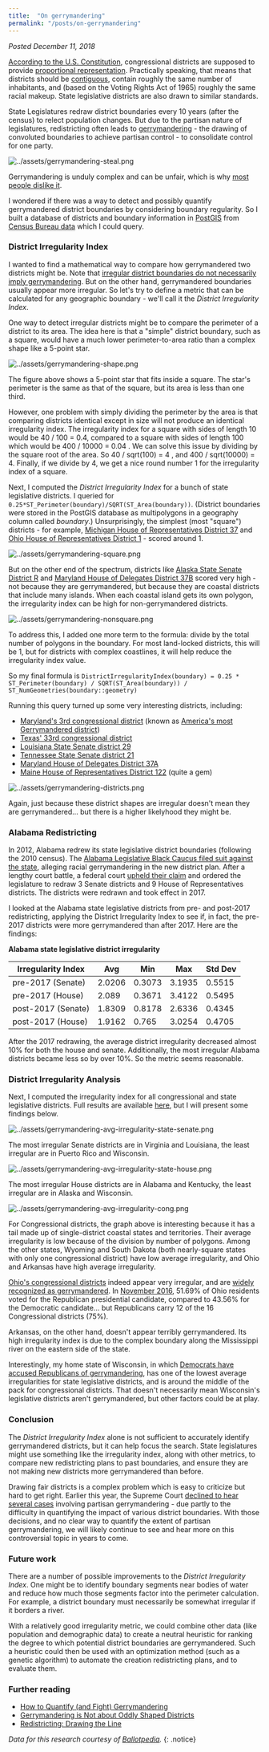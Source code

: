 ```yaml
---
title:  "On gerrymandering"
permalink: "/posts/on-gerrymandering"
---
```


*Posted December 11, 2018*

[According to the U.S. Constitution](https://history.house.gov/Institution/Origins-Development/Proportional-Representation/), congressional districts are supposed to provide [proportional representation](https://en.wikipedia.org/wiki/Proportional_representation). Practically speaking, that means that districts should be [contiguous](https://en.wikipedia.org/wiki/Geographic_contiguity), contain roughly the same number of inhabitants, and (based on the Voting Rights Act of 1965) roughly the same racial makeup. State legislative districts are also drawn to similar standards.

State Legislatures redraw district boundaries every 10 years (after the census) to relect population changes. But due to the partisan nature of legislatures, redistricting often leads to [gerrymandering](https://ballotpedia.org/Gerrymandering) - the drawing of convoluted boundaries to achieve partisan control - to consolidate control for one party.

![../assets/gerrymandering-steal.png](../assets/gerrymandering-steal.png)

Gerrymandering is unduly complex and can be unfair, which is why [most people dislike it](https://www.fairvote.org/new_poll_everybody_hates_gerrymandering).

I wondered if there was a way to detect and possibly quantify gerrymandered district boundaries by considering boundary regularity. So I built a database of districts and boundary information in [PostGIS](https://postgis.net/) from [Census Bureau data](https://www.census.gov/geo/maps-data/data/cbf/cbf_sld.html) which I could query.

### District Irregularity Index
I wanted to find a mathematical way to compare how gerrymandered two districts might be. Note that [irregular district boundaries do not necessarily imply gerrymandering](https://sites.duke.edu/quantifyinggerrymandering/2018/01/30/gerrymandering-is-not-about-oddly-shaped-districts/). But on the other hand, gerrymandered boundaries usually appear more irregular. So let's try to define a metric that can be calculated for any geographic boundary - we'll call it the *District Irregularity Index*.

One way to detect irregular districts might be to compare the perimeter of a district to its area. The idea here is that a "simple" district boundary, such as a square, would have a much lower perimeter-to-area ratio than a complex shape like a 5-point star.

![../assets/gerrymandering-shape.png](../assets/gerrymandering-shape.png)

The figure above shows a 5-point star that fits inside a square. The star's perimeter is the same as that of the square, but its area is less than one third.

However, one problem with simply dividing the perimeter by the area is that comparing districts identical except in size will not produce an identical irregularity index. The irregularity index for a square with sides of length 10 would be 40 / 100 = 0.4, compared to a square with sides of length 100 which would be 400 / 10000 = 0.04 ﻿. We can solve this issue by dividing by the square root of the area. So 40 / sqrt(100) = 4 ﻿, and 400 / sqrt(10000) = 4﻿. Finally, if we divide by 4, we get a nice round number 1 for the irregularity index of a square.

Next, I computed the *District Irregularity Index* for a bunch of state legislative districts. I queried for `0.25*ST_Perimeter(boundary)/SQRT(ST_Area(boundary))`. (District boundaries were stored in the PostGIS database as multipolygons in a geography column called *boundary*.) Unsurprisingly, the simplest (most "square") districts - for example, [Michigan House of Representatives District 37](https://housedems.com/greig/district) and [Ohio House of Representatives District 1](http://www.ohiohouse.gov/members/district-map) - scored around 1.

![../assets/gerrymandering-square.png](../assets/gerrymandering-square.png)

But on the other end of the spectrum, districts like [Alaska State Senate District R](https://www2.census.gov/geo/maps/dc10map/SLD_RefMap/upper/st02_ak/sldu0200r/DC10SLDU0200R_000.pdf) and [Maryland House of Delegates District 37B](https://ballotpedia.org/Maryland_House_of_Delegates_District_37B) scored very high - not because they are gerrymandered, but because they are coastal districts that include many islands. When each coastal island gets its own polygon, the irregularity index can be high for non-gerrymandered districts.

![../assets/gerrymandering-nonsquare.png](../assets/gerrymandering-nonsquare.png)

To address this, I added one more term to the formula: divide by the total number of polygons in the boundary. For most land-locked districts, this will be 1, but for districts with complex coastlines, it will help reduce the irregularity index value.

So my final formula is
`DistrictIrregularityIndex(boundary) = 0.25 * ST_Perimeter(boundary) / SQRT(ST_Area(boundary)) / ST_NumGeometries(boundary::geometry)`

Running this query turned up some very interesting districts, including:
* [Maryland's 3rd congressional district](https://en.wikipedia.org/wiki/Maryland%27s_3rd_congressional_district) (known as [America's most Gerrymandered district](https://newrepublic.com/article/109938/marylands-3rd-district-americas-most-gerrymandered-congressional-district))
* [Texas' 33rd congressional district](https://en.wikipedia.org/wiki/Texas%27s_33rd_congressional_district)
* [Louisiana State Senate district 29](http://senate.la.gov/senators/CurrentMaps/29.pdf)
* [Tennessee State Senate district 21](https://ballotpedia.org/Tennessee_State_Senate_District_21)
* [Maryland House of Delegates District 37A](https://ballotpedia.org/Maryland_House_of_Delegates_District_37A)
* [Maine House of Representatives District 122](https://www.maine.gov/sos/cec/elec/apport/statewidehouse.pdf) (quite a gem)

![../assets/gerrymandering-districts.png](../assets/gerrymandering-districts.png)

Again, just because these district shapes are irregular doesn't mean they are gerrymandered... but there is a higher likelyhood they might be.

### Alabama Redistricting
In 2012, Alabama redrew its state legislative district boundaries (following the 2010 census). The [Alabama Legislative Black Caucus filed suit against the state](https://ballotpedia.org/Redistricting_in_Alabama#Alabama_Legislative_Black_Caucus_v._Alabama), alleging racial gerrymandering in the new district plan. After a lengthy court battle, a federal court [upheld their claim](https://www.al.com/news/birmingham/index.ssf/2017/01/federal_judges_rule_alabama_mu.html) and ordered the legislature to redraw 3 Senate districts and 9 House of Representatives districts. The districts were redrawn and took effect in 2017.

I looked at the Alabama state legislative districts from pre- and post-2017 redistricting, applying the District Irregularity Index to see if, in fact, the pre-2017 districts were more gerrymandered than after 2017. Here are the findings:

**Alabama state legislative district irregularity**

| Irregularity Index | Avg    | Min    | Max    | Std Dev |
| -----------------  | ------ | ------ | ------ | ------- |
| pre-2017 (Senate)  | 2.0206 | 0.3073 | 3.1935 | 0.5515  |
| pre-2017 (House)   | 2.089  | 0.3671 | 3.4122 | 0.5495  |
| post-2017 (Senate) | 1.8309 | 0.8178 | 2.6336 | 0.4345  |
| post-2017 (House)  | 1.9162 | 0.765  | 3.0254 | 0.4705  |

After the 2017 redrawing, the average district irregularity decreased almost 10% for both the house and senate. Additionally, the most irregular Alabama districts became less so by over 10%. So the metric seems reasonable.

### District Irregularity Analysis
Next, I computed the irregularity index for all congressional and state legislative districts. Full results are available [here](https://docs.google.com/spreadsheets/d/14tIcQGdyLsr6fcOQWpCrNBz7hSF3ZRtTtiUwEnb-_jg/edit?usp=sharing), but I will present some findings below.

![../assets/gerrymandering-avg-irregularity-state-senate.png](../assets/gerrymandering-avg-irregularity-state-senate.png)

The most irregular Senate districts are in Virginia and Louisiana, the least irregular are in Puerto Rico and Wisconsin.

![../assets/gerrymandering-avg-irregularity-state-house.png](../assets/gerrymandering-avg-irregularity-state-house.png)

The most irregular House districts are in Alabama and Kentucky, the least irregular are in Alaska and Wisconsin.

![../assets/gerrymandering-avg-irregularity-cong.png](../assets/gerrymandering-avg-irregularity-cong.png)

For Congressional districts, the graph above is interesting because it has a tail made up of single-district coastal states and territories. Their average irregularity is low because of the division by number of polygons. Among the other states, Wyoming and South Dakota (both nearly-square states with only one congressional district) have low average irregularity, and Ohio and Arkansas have high average irregularity.

[Ohio's congressional districts](https://en.wikipedia.org/wiki/Ohio%27s_congressional_districts) indeed appear very irregular, and are [widely recognized as gerrymandered](https://www.aclu.org/blog/voting-rights/gerrymandering/why-ohios-congressional-map-unconstitutional). In [November 2016](https://en.wikipedia.org/wiki/2016_United_States_presidential_election_in_Ohio#Results_3), 51.69% of Ohio residents voted for the Republican presidential candidate, compared to 43.56% for the Democratic candidate... but Republicans carry 12 of the 16 Congressional districts (75%).

Arkansas, on the other hand, doesn't appear terribly gerrymandered. Its high irregularity index is due to the complex boundary along the Mississippi river on the eastern side of the state.

Interestingly, my home state of Wisconsin, in which [Democrats have accused Republicans of gerrymandering](https://www.jsonline.com/story/news/politics/elections/2018/09/14/democrats-revive-redistricting-lawsuit-block-election-maps-2020/1301898002/), has one of the lowest average irregularities for state legislative districts, and is around the middle of the pack for congressional districts. That doesn't necessarily mean Wisconsin's legislative districts aren't gerrymandered, but other factors could be at play.

### Conclusion
The *District Irregularity Index* alone is not sufficient to accurately identify gerrymandered districts, but it can help focus the search. State legislatures might use something like the irregularity index, along with other metrics, to compare new redistricting plans to past boundaries, and ensure they are not making new districts more gerrymandered than before.

Drawing fair districts is a complex problem which is easy to criticize but hard to get right. Earlier this year, the Supreme Court [declined to hear several cases](https://www.cnn.com/2018/06/18/politics/supreme-court-gerrymandering-decision/index.html) involving partisan gerrymandering - due partly to the difficulty in quantifying the impact of various district boundaries. With those decisions, and no clear way to quantify the extent of partisan gerrymandering, we will likely continue to see and hear more on this controversial topic in years to come.

### Future work
There are a number of possible improvements to the *District Irregularity Index*. One might be to identify boundary segments near bodies of water and reduce how much those segments factor into the perimeter calculation. For example, a district boundary must necessarily be somewhat irregular if it borders a river.

With a relatively good irregularity metric, we could combine other data (like population and demographic data) to create a neutral heuristic for ranking the degree to which potential district boundaries are gerrymandered. Such a heuristic could then be used with an optimization method (such as a genetic algorithm) to automate the creation redistricting plans, and to evaluate them.

### Further reading
* [How to Quantify (and Fight) Gerrymandering](https://www.quantamagazine.org/the-mathematics-behind-gerrymandering-20170404/)
* [Gerrymandering is Not about Oddly Shaped Districts](https://sites.duke.edu/quantifyinggerrymandering/2018/01/30/gerrymandering-is-not-about-oddly-shaped-districts/)
* [Redistricting: Drawing the Line](https://arxiv.org/pdf/1704.03360.pdf)

*Data for this research courtesy of [Ballotpedia](https://ballotpedia.org/).*
{: .notice}

